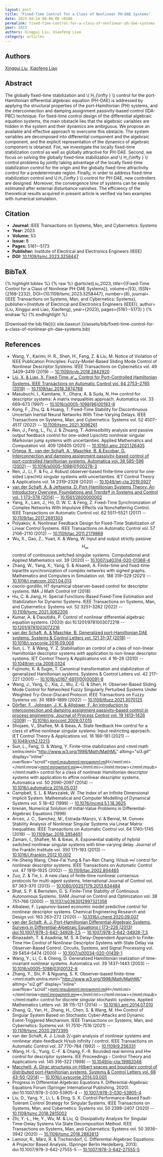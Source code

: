 ```yaml
---
layout: post
title: "Fixed-Time Control for a Class of Nonlinear PH-DAE Systems"
date: 2023-04-14 00:00:00 +0100
permalink: fixed-time-control-for-a-class-of-nonlinear-ph-dae-systems
year: 2023
authors: Xinggui Liu, Xiaofeng Liao
category: articles
---
```

 
## Authors
[Xinggui Liu](authors/xinggui-liu), [Xiaofeng Liao](authors/xiaofeng-liao)
 
## Abstract
The globally fixed-time stabilization and \\( H_{\infty } \\) control for the port-Hamiltonian differential algebraic equation (PH-DAE) is addressed by applying the structural properties of the port-Hamiltonian (PH) systems, and the interconnection and damping assignment passivity-based control (IDA-PBC) technique. For fixed-time control design of the differential algebraic equation systems, the main obstacle lies that the algebraic variables are hidden in the system and their dynamics are ambiguous. We propose an available and effective approach to overcome this obstacle. The system variables are decomposed into differential component and the algebraic component, and the explicit representation of the dynamics of algebraic component is obtained. Fist, we investigate the locally fixed-time stabilization control as well as globally attractive for PH-DAE. Second, we focus on solving the globally fixed-time stabilization and \\( H_{\infty } \\) control problems by jointly taking advantage of the locally fixed-time stabilization control for the origin and the globally fixed-time attractivity control for a predeterminate region. Finally, in order to address fixed-time stabilization control and \\( H_{\infty } \\) control for PH-DAE, new controllers are designed. Moreover, the convergence time of systems can be easily estimated after external disturbance vanishes. The efficiency of the theoretical results acquired in present article is verified via two examples with numerical simulation.
 
## Citation
- **Journal:** IEEE Transactions on Systems, Man, and Cybernetics: Systems
- **Year:** 2023
- **Volume:** 53
- **Issue:** 8
- **Pages:** 5161--5173
- **Publisher:** Institute of Electrical and Electronics Engineers (IEEE)
- **DOI:** [10.1109/tsmc.2023.3258447](https://doi.org/10.1109/tsmc.2023.3258447)
 
## BibTeX
{% highlight bibtex %}
{% raw %}
@article{Liu_2023,
  title={{Fixed-Time Control for a Class of Nonlinear PH-DAE Systems}},
  volume={53},
  ISSN={2168-2232},
  DOI={10.1109/tsmc.2023.3258447},
  number={8},
  journal={IEEE Transactions on Systems, Man, and Cybernetics: Systems},
  publisher={Institute of Electrical and Electronics Engineers (IEEE)},
  author={Liu, Xinggui and Liao, Xiaofeng},
  year={2023},
  pages={5161--5173}
}
{% endraw %}
{% endhighlight %}
 
[Download the bib file]({{ site.baseurl }}/assets/bib/fixed-time-control-for-a-class-of-nonlinear-ph-dae-systems.bib)
 
## References
- Wang, Y., Karimi, H. R., Shen, H., Fang, Z. & Liu, M. Notice of Violation of IEEE Publication Principles: Fuzzy-Model-Based Sliding Mode Control of Nonlinear Descriptor Systems. IEEE Transactions on Cybernetics vol. 49 3409–3419 (2019) -- [10.1109/tcyb.2018.2842920](https://doi.org/10.1109/tcyb.2018.2842920)
- [Liu, X. & Liao, X. Fixed-Time $\mathcal {H}_{\infty }$ Control for Port-Controlled Hamiltonian Systems. IEEE Transactions on Automatic Control vol. 64 2753–2765 (2019)](fixed-time-mathcal-h-infty-control-for-port-controlled-hamiltonian-systems) -- [10.1109/tac.2018.2874768](https://doi.org/10.1109/tac.2018.2874768)
- Masubuchi, I., Kamitane, Y., Ohara, A. & Suda, N. H∞ control for descriptor systems: A matrix inequalities approach. Automatica vol. 33 669–673 (1997) -- [10.1016/s0005-1098(96)00193-8](https://doi.org/10.1016/s0005-1098(96)00193-8)
- Kong, F., Zhu, Q. & Huang, T. Fixed-Time Stability for Discontinuous Uncertain Inertial Neural Networks With Time-Varying Delays. IEEE Transactions on Systems, Man, and Cybernetics: Systems vol. 52 4507–4517 (2022) -- [10.1109/tsmc.2021.3096261](https://doi.org/10.1109/tsmc.2021.3096261)
- Ren, J., Feng, L., Fu, J. & Zhuang, T. Admissibility analysis and passive output feedback control for one-sided Lipschitz nonlinear singular Markovian jump systems with uncertainties. Applied Mathematics and Computation vol. 409 126405 (2021) -- [10.1016/j.amc.2021.126405](https://doi.org/10.1016/j.amc.2021.126405)
- [Ortega, R., van der Schaft, A., Maschke, B. & Escobar, G. Interconnection and damping assignment passivity-based control of port-controlled Hamiltonian systems. Automatica vol. 38 585–596 (2002)](interconnection-and-damping-assignment-passivity-based-control-of-port-controlled-hamiltonian-systems) -- [10.1016/s0005-1098(01)00278-3](https://doi.org/10.1016/s0005-1098(01)00278-3)
- Ren, J., Li, F. & Fu, J. Robust observer‐based finite‐time  control for one‐sided Lipschitz singular systems with uncertainties. IET Control Theory &amp; Applications vol. 14 2319–2328 (2020) -- [10.1049/iet-cta.2019.0927](https://doi.org/10.1049/iet-cta.2019.0927)
- [van der Schaft, A. & Jeltsema, D. Port-Hamiltonian Systems Theory: An Introductory Overview. Foundations and Trends® in Systems and Control vol. 1 173–378 (2014)](port-hamiltonian-systems-theory-an-introductory-overview) -- [10.1561/2600000002](https://doi.org/10.1561/2600000002)
- Yang, X., Lam, J., Ho, D. W. C. & Feng, Z. Fixed-Time Synchronization of Complex Networks With Impulsive Effects via Nonchattering Control. IEEE Transactions on Automatic Control vol. 62 5511–5521 (2017) -- [10.1109/tac.2017.2691303](https://doi.org/10.1109/tac.2017.2691303)
- Polyakov, A. Nonlinear Feedback Design for Fixed-Time Stabilization of Linear Control Systems. IEEE Transactions on Automatic Control vol. 57 2106–2110 (2012) -- [10.1109/tac.2011.2179869](https://doi.org/10.1109/tac.2011.2179869)
- Wu, X., Gao, Z., Yuan, X. & Wang, W. Input and output strictly passive $$H_\infty $$ control of continuous switched singular systems. Computational and Applied Mathematics vol. 39 (2020) -- [10.1007/s40314-020-01368-4](https://doi.org/10.1007/s40314-020-01368-4)
- Zhang, W., Yang, X., Yang, S. & Alsaedi, A. Finite-time and fixed-time bipartite synchronization of complex networks with signed graphs. Mathematics and Computers in Simulation vol. 188 319–329 (2021) -- [10.1016/j.matcom.2021.04.013](https://doi.org/10.1016/j.matcom.2021.04.013)
- osorio-gordillo, H? dynamical observer-based control for descriptor systems. IMA J Math Control Inf (2018)
- Hu, C. & Jiang, H. Special Functions-Based Fixed-Time Estimation and Stabilization for Dynamic Systems. IEEE Transactions on Systems, Man, and Cybernetics: Systems vol. 52 3251–3262 (2022) -- [10.1109/tsmc.2021.3062206](https://doi.org/10.1109/tsmc.2021.3062206)
- Kumar, A. & Daoutidis, P. Control of nonlinear differential algebraic equation systems. (2020) doi:10.1201/9781003072218 -- [10.1201/9781003072218](https://doi.org/10.1201/9781003072218)
- [van der Schaft, A. & Maschke, B. Generalized port-Hamiltonian DAE systems. Systems &amp; Control Letters vol. 121 31–37 (2018)](generalized-port-hamiltonian-dae-systems) -- [10.1016/j.sysconle.2018.09.008](https://doi.org/10.1016/j.sysconle.2018.09.008)
- Sun, L. Y. & Wang, Y. Z. Stabilisation an                                    control of a class of non-linear Hamiltonian descriptor systems with application to non-linear descriptor systems. IET Control Theory &amp; Applications vol. 4 16–26 (2010) -- [10.1049/iet-cta.2008.0324](https://doi.org/10.1049/iet-cta.2008.0324)
- Fujimoto, K. & Sugie, T. Canonical transformation and stabilization of generalized Hamiltonian systems. Systems &amp; Control Letters vol. 42 217–227 (2001) -- [10.1016/s0167-6911(00)00091-8](https://doi.org/10.1016/s0167-6911(00)00091-8)
- Wang, J., Yang, C., Xia, J., Wu, Z.-G. & Shen, H. Observer-Based Sliding Mode Control for Networked Fuzzy Singularly Perturbed Systems Under Weighted Try-Once-Discard Protocol. IEEE Transactions on Fuzzy Systems vol. 30 1889–1899 (2022) -- [10.1109/tfuzz.2021.3070125](https://doi.org/10.1109/tfuzz.2021.3070125)
- [Dörfler, F., Johnsen, J. K. & Allgöwer, F. An introduction to interconnection and damping assignment passivity-based control in process engineering. Journal of Process Control vol. 19 1413–1426 (2009)](an-introduction-to-interconnection-and-damping-assignment-passivity-based-control-in-process-engineering) -- [10.1016/j.jprocont.2009.07.015](https://doi.org/10.1016/j.jprocont.2009.07.015)
- Shojaee, V., Shafiee, M. & Ibeas, A. State feedback H∞ control for a class of affine nonlinear singular systems: Input restricting approach. IET Control Theory &amp; Applications vol. 16 166–181 (2021) -- [10.1049/cth2.12213](https://doi.org/10.1049/cth2.12213)
- Sun, L., Feng, G. & Wang, Y. Finite-time stabilization and <mml:math xmlns:mml="http://www.w3.org/1998/Math/MathML" altimg="si3.gif" display="inline" overflow="scroll"><mml:msub><mml:mrow><mml:mi>H</mml:mi></mml:mrow><mml:mrow><mml:mi>∞</mml:mi></mml:mrow></mml:msub></mml:math> control for a class of nonlinear Hamiltonian descriptor systems with application to affine nonlinear descriptor systems. Automatica vol. 50 2090–2097 (2014) -- [10.1016/j.automatica.2014.05.031](https://doi.org/10.1016/j.automatica.2014.05.031)
- Campbell, S. L. & Marszalek, W. The Index of an Infinite Dimensional Implicit System. Mathematical and Computer Modelling of Dynamical Systems vol. 5 18–42 (1999) -- [10.1076/mcmd.5.1.18.3625](https://doi.org/10.1076/mcmd.5.1.18.3625)
- brenan, Numerical Solution of Initial-Value Problems in Differential-Algebraic Equations (1996)
- Arceo, J. C., Sanchez, M., Estrada-Manzo, V. & Bernal, M. Convex Stability Analysis of Nonlinear Singular Systems via Linear Matrix Inequalities. IEEE Transactions on Automatic Control vol. 64 1740–1745 (2019) -- [10.1109/tac.2018.2854651](https://doi.org/10.1109/tac.2018.2854651)
- Zamani, I., Shafiee, M. & Ibeas, A. Exponential stability of hybrid switched nonlinear singular systems with time-varying delay. Journal of the Franklin Institute vol. 350 171–193 (2013) -- [10.1016/j.jfranklin.2012.10.002](https://doi.org/10.1016/j.jfranklin.2012.10.002)
- He-Sheng Wang, Chee-Fai Yung & Fan-Ren Chang. H/sub ∞/ control for nonlinear descriptor systems. IEEE Transactions on Automatic Control vol. 47 1919–1925 (2002) -- [10.1109/tac.2002.804465](https://doi.org/10.1109/tac.2002.804465)
- Zuo, Z. & Tie, L. A new class of finite-time nonlinear consensus protocols for multi-agent systems. International Journal of Control vol. 87 363–370 (2013) -- [10.1080/00207179.2013.834484](https://doi.org/10.1080/00207179.2013.834484)
- Bhat, S. P. & Bernstein, D. S. Finite-Time Stability of Continuous Autonomous Systems. SIAM Journal on Control and Optimization vol. 38 751–766 (2000) -- [10.1137/s0363012997321358](https://doi.org/10.1137/s0363012997321358)
- Albalawi, F. Lyapunov-based economic model predictive control for nonlinear descriptor systems. Chemical Engineering Research and Design vol. 163 263–272 (2020) -- [10.1016/j.cherd.2020.09.007](https://doi.org/10.1016/j.cherd.2020.09.007)
- [van der Schaft, A. J. Port-Hamiltonian Differential-Algebraic Systems. Surveys in Differential-Algebraic Equations I 173–226 (2013) doi:10.1007/978-3-642-34928-7_5](port-hamiltonian-differential-algebraic-systems) -- [10.1007/978-3-642-34928-7_5](https://doi.org/10.1007/978-3-642-34928-7_5)
- Binazadeh, T. & Asadinia, M. S. A Delay-Dependent Approach to Finite-Time H∞ Control of Nonlinear Descriptor Systems with State Delay via Observer-Based Control. Circuits, Systems, and Signal Processing vol. 39 5454–5474 (2020) -- [10.1007/s00034-020-01439-1](https://doi.org/10.1007/s00034-020-01439-1)
- Wang, Y., Li, C. & Cheng, D. Generalized Hamiltonian realization of time-invariant nonlinear systems. Automatica vol. 39 1437–1443 (2003) -- [10.1016/s0005-1098(03)00132-8](https://doi.org/10.1016/s0005-1098(03)00132-8)
- Zhang, Y., Shi, P. & Nguang, S. K. Observer-based finite-time <mml:math xmlns:mml="http://www.w3.org/1998/Math/MathML" altimg="si2.gif" display="inline" overflow="scroll"><mml:msub><mml:mrow><mml:mi>H</mml:mi></mml:mrow><mml:mrow><mml:mi>∞</mml:mi></mml:mrow></mml:msub></mml:math> control for discrete singular stochastic systems. Applied Mathematics Letters vol. 38 115–121 (2014) -- [10.1016/j.aml.2014.07.010](https://doi.org/10.1016/j.aml.2014.07.010)
- Zhang, Q., Yan, H., Zhang, H., Chen, S. & Wang, M. H∞ Control of Singular System Based on Stochastic Cyber-Attacks and Dynamic Event-Triggered Mechanism. IEEE Transactions on Systems, Man, and Cybernetics: Systems vol. 51 7510–7516 (2021) -- [10.1109/tsmc.2020.2972395](https://doi.org/10.1109/tsmc.2020.2972395)
- van der Schaft, A. J. L/sub 2/-gain analysis of nonlinear systems and nonlinear state-feedback H/sub infinity / control. IEEE Transactions on Automatic Control vol. 37 770–784 (1992) -- [10.1109/9.256331](https://doi.org/10.1109/9.256331)
- Wang, H.-S., Yung, C.-F. & Chang, F.-R. Bounded real lemma and H∞ control for descriptor systems. IEE Proceedings - Control Theory and Applications vol. 145 316–322 (1998) -- [10.1049/ip-cta:19982048](https://doi.org/10.1049/ip-cta:19982048)
- [Macchelli, A. Dirac structures on Hilbert spaces and boundary control of distributed port-Hamiltonian systems. Systems &amp; Control Letters vol. 68 43–50 (2014)](dirac-structures-on-hilbert-spaces-and-boundary-control-of-distributed-port-hamiltonian-systems) -- [10.1016/j.sysconle.2014.03.005](https://doi.org/10.1016/j.sysconle.2014.03.005)
- Progress in Differential-Algebraic Equations II. Differential-Algebraic Equations Forum (Springer International Publishing, 2020). doi:10.1007/978-3-030-53905-4 -- [10.1007/978-3-030-53905-4](https://doi.org/10.1007/978-3-030-53905-4)
- Liu, D., Yang, Y., Li, L. & Ding, S. X. Control Performance-Based Fault-Tolerant Control Strategy for Singular Systems. IEEE Transactions on Systems, Man, and Cybernetics: Systems vol. 50 2398–2407 (2020) -- [10.1109/tsmc.2018.2815002](https://doi.org/10.1109/tsmc.2018.2815002)
- Zhi, Y.-L., He, Y., Wu, M. & Liu, Q. Dissipativity Analysis for Singular Time-Delay Systems Via State Decomposition Method. IEEE Transactions on Systems, Man, and Cybernetics: Systems vol. 50 3936–3942 (2020) -- [10.1109/tsmc.2018.2882613](https://doi.org/10.1109/tsmc.2018.2882613)
- Lamour, R., März, R. & Tischendorf, C. Differential-Algebraic Equations: A Projector Based Analysis. (Springer Berlin Heidelberg, 2013). doi:10.1007/978-3-642-27555-5 -- [10.1007/978-3-642-27555-5](https://doi.org/10.1007/978-3-642-27555-5)

